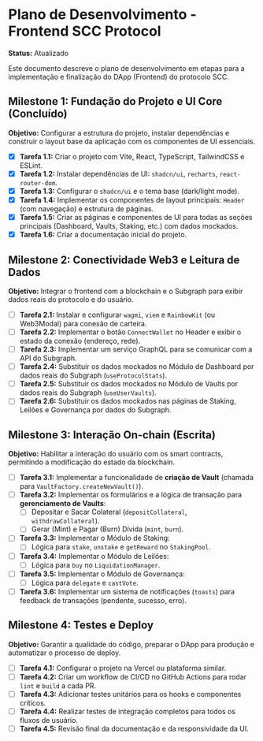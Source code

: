 # Plano de Desenvolvimento - Frontend SCC Protocol

**Status:** Atualizado

Este documento descreve o plano de desenvolvimento em etapas para a implementação e finalização do DApp (Frontend) do protocolo SCC.

## Milestone 1: Fundação do Projeto e UI Core (Concluído)

**Objetivo:** Configurar a estrutura do projeto, instalar dependências e construir o layout base da aplicação com os componentes de UI essenciais.

-   [x] **Tarefa 1.1:** Criar o projeto com Vite, React, TypeScript, TailwindCSS e ESLint.
-   [x] **Tarefa 1.2:** Instalar dependências de UI: `shadcn/ui`, `recharts`, `react-router-dom`.
-   [x] **Tarefa 1.3:** Configurar o `shadcn/ui` e o tema base (dark/light mode).
-   [x] **Tarefa 1.4:** Implementar os componentes de layout principais: `Header` (com navegação) e estrutura de páginas.
-   [x] **Tarefa 1.5:** Criar as páginas e componentes de UI para todas as seções principais (Dashboard, Vaults, Staking, etc.) com dados mockados.
-   [x] **Tarefa 1.6:** Criar a documentação inicial do projeto.

## Milestone 2: Conectividade Web3 e Leitura de Dados

**Objetivo:** Integrar o frontend com a blockchain e o Subgraph para exibir dados reais do protocolo e do usuário.

-   [ ] **Tarefa 2.1:** Instalar e configurar `wagmi`, `viem` e `RainbowKit` (ou Web3Modal) para conexão de carteira.
-   [ ] **Tarefa 2.2:** Implementar o botão `ConnectWallet` no Header e exibir o estado da conexão (endereço, rede).
-   [ ] **Tarefa 2.3:** Implementar um serviço GraphQL para se comunicar com a API do Subgraph.
-   [ ] **Tarefa 2.4:** Substituir os dados mockados no Módulo de Dashboard por dados reais do Subgraph (`useProtocolStats`).
-   [ ] **Tarefa 2.5:** Substituir os dados mockados no Módulo de Vaults por dados reais do Subgraph (`useUserVaults`).
-   [ ] **Tarefa 2.6:** Substituir os dados mockados nas páginas de Staking, Leilões e Governança por dados do Subgraph.

## Milestone 3: Interação On-chain (Escrita)

**Objetivo:** Habilitar a interação do usuário com os smart contracts, permitindo a modificação do estado da blockchain.

-   [ ] **Tarefa 3.1:** Implementar a funcionalidade de **criação de Vault** (chamada para `VaultFactory.createNewVault()`).
-   [ ] **Tarefa 3.2:** Implementar os formulários e a lógica de transação para **gerenciamento de Vaults**:
    -   [ ] Depositar e Sacar Colateral (`depositCollateral`, `withdrawCollateral`).
    -   [ ] Gerar (Mint) e Pagar (Burn) Dívida (`mint`, `burn`).
-   [ ] **Tarefa 3.3:** Implementar o Módulo de Staking:
    -   [ ] Lógica para `stake`, `unstake` e `getReward` no `StakingPool`.
-   [ ] **Tarefa 3.4:** Implementar o Módulo de Leilões:
    -   [ ] Lógica para `buy` no `LiquidationManager`.
-   [ ] **Tarefa 3.5:** Implementar o Módulo de Governança:
    -   [ ] Lógica para `delegate` e `castVote`.
-   [ ] **Tarefa 3.6:** Implementar um sistema de notificações (`toasts`) para feedback de transações (pendente, sucesso, erro).

## Milestone 4: Testes e Deploy

**Objetivo:** Garantir a qualidade do código, preparar o DApp para produção e automatizar o processo de deploy.

-   [ ] **Tarefa 4.1:** Configurar o projeto na Vercel ou plataforma similar.
-   [ ] **Tarefa 4.2:** Criar um workflow de CI/CD no GitHub Actions para rodar `lint` e `build` a cada PR.
-   [ ] **Tarefa 4.3:** Adicionar testes unitários para os hooks e componentes críticos.
-   [ ] **Tarefa 4.4:** Realizar testes de integração completos para todos os fluxos de usuário.
-   [ ] **Tarefa 4.5:** Revisão final da documentação e da responsividade da UI.